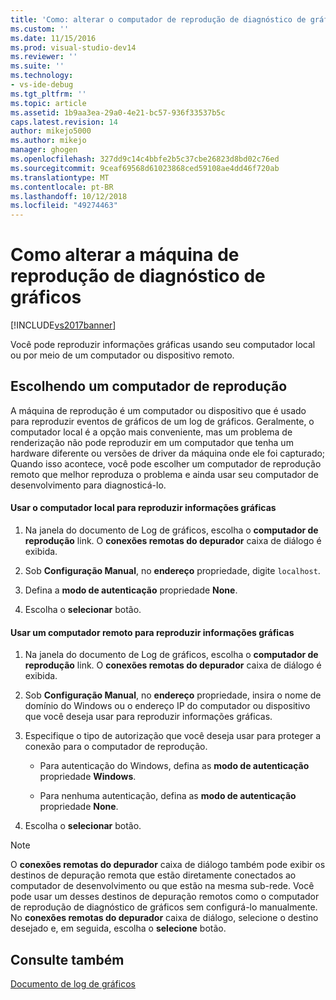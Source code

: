 ```yaml
---
title: 'Como: alterar o computador de reprodução de diagnóstico de gráficos | Microsoft Docs'
ms.custom: ''
ms.date: 11/15/2016
ms.prod: visual-studio-dev14
ms.reviewer: ''
ms.suite: ''
ms.technology:
- vs-ide-debug
ms.tgt_pltfrm: ''
ms.topic: article
ms.assetid: 1b9aa3ea-29a0-4e21-bc57-936f33537b5c
caps.latest.revision: 14
author: mikejo5000
ms.author: mikejo
manager: ghogen
ms.openlocfilehash: 327dd9c14c4bbfe2b5c37cbe26823d8bd02c76ed
ms.sourcegitcommit: 9ceaf69568d61023868ced59108ae4dd46f720ab
ms.translationtype: MT
ms.contentlocale: pt-BR
ms.lasthandoff: 10/12/2018
ms.locfileid: "49274463"
---
```

# <a name="how-to-change-the-graphics-diagnostics-playback-machine"></a>Como alterar a máquina de reprodução de diagnóstico de gráficos
[!INCLUDE[vs2017banner](../includes/vs2017banner.md)]

Você pode reproduzir informações gráficas usando seu computador local ou por meio de um computador ou dispositivo remoto.  
  
## <a name="choosing-a-playback-machine"></a>Escolhendo um computador de reprodução  
 A máquina de reprodução é um computador ou dispositivo que é usado para reproduzir eventos de gráficos de um log de gráficos. Geralmente, o computador local é a opção mais conveniente, mas um problema de renderização não pode reproduzir em um computador que tenha um hardware diferente ou versões de driver da máquina onde ele foi capturado; Quando isso acontece, você pode escolher um computador de reprodução remoto que melhor reproduza o problema e ainda usar seu computador de desenvolvimento para diagnosticá-lo.  
  
#### <a name="to-use-the-local-machine-to-play-back-graphics-information"></a>Usar o computador local para reproduzir informações gráficas  
  
1.  Na janela do documento de Log de gráficos, escolha o **computador de reprodução** link. O **conexões remotas do depurador** caixa de diálogo é exibida.  
  
2.  Sob **Configuração Manual**, no **endereço** propriedade, digite `localhost`.  
  
3.  Defina a **modo de autenticação** propriedade **None**.  
  
4.  Escolha o **selecionar** botão.  
  
#### <a name="to-use-a-remote-machine-to-play-back-graphics-information"></a>Usar um computador remoto para reproduzir informações gráficas  
  
1.  Na janela do documento de Log de gráficos, escolha o **computador de reprodução** link. O **conexões remotas do depurador** caixa de diálogo é exibida.  
  
2.  Sob **Configuração Manual**, no **endereço** propriedade, insira o nome de domínio do Windows ou o endereço IP do computador ou dispositivo que você deseja usar para reproduzir informações gráficas.  
  
3.  Especifique o tipo de autorização que você deseja usar para proteger a conexão para o computador de reprodução.  
  
    -   Para autenticação do Windows, defina as **modo de autenticação** propriedade **Windows**.  
  
    -   Para nenhuma autenticação, defina as **modo de autenticação** propriedade **None**.  
  
4.  Escolha o **selecionar** botão.  
  
> [!NOTE]
>  O **conexões remotas do depurador** caixa de diálogo também pode exibir os destinos de depuração remota que estão diretamente conectados ao computador de desenvolvimento ou que estão na mesma sub-rede. Você pode usar um desses destinos de depuração remotos como o computador de reprodução de diagnóstico de gráficos sem configurá-lo manualmente. No **conexões remotas do depurador** caixa de diálogo, selecione o destino desejado e, em seguida, escolha o **selecione** botão.  
  
## <a name="see-also"></a>Consulte também  
 [Documento de log de gráficos](../debugger/graphics-log-document.md)



